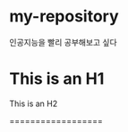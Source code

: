 # my-repository
인공지능을 빨리 공부해보고 싶다 

This is an H1
======================

This is an H2

==================
